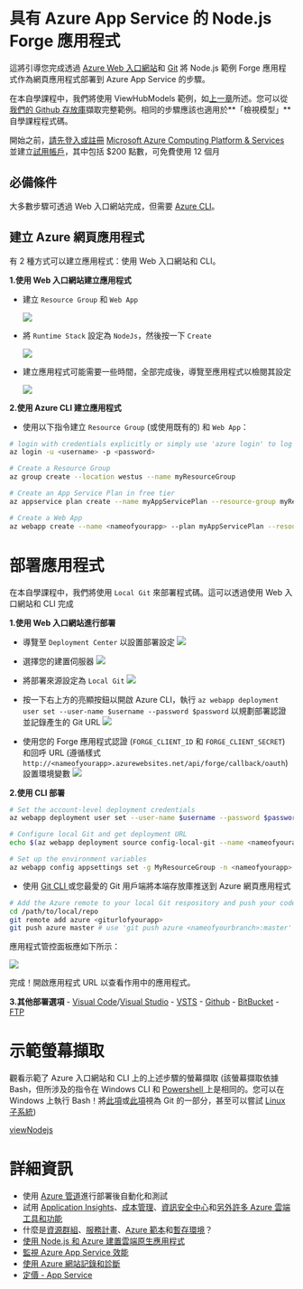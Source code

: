 # 具有 Azure App Service 的 Node.js Forge 應用程式

這將引導您完成透過 [Azure Web 入口網站](https://azure.microsoft.com/en-us/features/azure-portal/)和 [Git](https://git-scm.com/) 將 Node.js 範例 Forge 應用程式作為網頁應用程式部署到 Azure App Service 的步驟。

在本自學課程中，我們將使用 ViewHubModels 範例，如[上一章](/zh-TW/tutorials/viewhubmodels)所述。您可以從[我們的 Github 存放庫](https://github.com/Autodesk-Forge/learn.forge.viewhubmodels/tree/nodejs)擷取完整範例。相同的步驟應該也適用於**「檢視模型」**自學課程程式碼。

開始之前，[請先登入或註冊](https://signup.azure.com/) [Microsoft Azure Computing Platform & Services](https://azure.microsoft.com/) 並建立[試用帳戶](https://azure.microsoft.com/en-us/free/?cdn=disable)，其中包括 $200 點數，可免費使用 12 個月

## 必備條件

大多數步驟可透過 Web 入口網站完成，但需要 [Azure CLI](https://docs.microsoft.com/en-us/cli/azure/install-azure-cli?view=azure-cli-latest)。

## 建立 Azure 網頁應用程式

有 2 種方式可以建立應用程式：使用 Web 入口網站和 CLI。

**1\.使用 Web 入口網站建立應用程式**

- 建立 ```Resource Group``` 和 ```Web App```

  ![](_media/deployment/azure/create_web_app_1.png)
- 將 ```Runtime Stack``` 設定為 ```NodeJs```，然後按一下 ```Create```

  ![](_media/deployment/azure/create_web_app_node.png)
- 建立應用程式可能需要一些時間，全部完成後，導覽至應用程式以檢閱其設定

  ![](_media/deployment/azure/app_dashboard.png)

**2\.使用 Azure CLI 建立應用程式**

- 使用以下指令建立 ```Resource Group``` (或使用既有的) 和 ```Web App```：

```bash
# login with credentials explicitly or simply use 'azure login' to log in with a browser session or authorisation code
az login -u <username> -p <password>

# Create a Resource Group
az group create --location westus --name myResourceGroup

# Create an App Service Plan in free tier
az appservice plan create --name myAppServicePlan --resource-group myResourceGroup --sku FREE

# Create a Web App
az webapp create --name <nameofyourapp> --plan myAppServicePlan --resource-group myResourceGroup
```

# 部署應用程式

在本自學課程中，我們將使用 ```Local Git``` 來部署程式碼。這可以透過使用 Web 入口網站和 CLI 完成

**1\.使用 Web 入口網站進行部署**

- 導覽至 ```Deployment Center``` 以設置部署設定 ![](_media/deployment/azure/deployment_settings_1.png)

- 選擇您的建置伺服器 ![](_media/deployment/azure/deployment_settings_kudu.png)

- 將部署來源設定為 ```Local Git``` ![](_media/deployment/azure/deployment_settings_localgit_1.png)

- 按一下右上方的亮顯按鈕以開啟 Azure CLI，執行 ```az webapp deployment user set --user-name $username --password $password``` 以規劃部署認證並記錄產生的 Git URL ![](_media/deployment/azure/deployment_settings_azure.png)

- 使用您的 Forge 應用程式認證 (```FORGE_CLIENT_ID``` 和 ```FORGE_CLIENT_SECRET```) 和回呼 URL (遵循樣式 ```http://<nameofyourapp>.azurewebsites.net/api/forge/callback/oauth```) 設置環境變數 ![](_media/deployment/azure/portalAppSettings.png)

**2\.使用 CLI 部署**

``` bash
# Set the account-level deployment credentials
az webapp deployment user set --user-name $username --password $password

# Configure local Git and get deployment URL
echo $(az webapp deployment source config-local-git --name <nameofyourapp> --resource-group <nameofyourresourcegroup> --query url --output tsv)

# Set up the environment variables
az webapp config appsettings set -g MyResourceGroup -n <nameofyourapp> --settings FORGE_CLIENT_ID=<yourForgeAppClientID> FORGE_CLIENT_SECRET=<yourForgeAppSecret> FORGE_CLIENT_SECRET=<yourForgeAppSecret> FORGE_CALLBACK_URL=<yourCallbackURL>
```

- 使用 [Git CLI ](https://git-scm.com/book/en/v2/Getting-Started-The-Command-Line)或您最愛的 Git 用戶端將本端存放庫推送到 Azure 網頁應用程式

```bash
# Add the Azure remote to your local Git respository and push your code
cd /path/to/local/repo
git remote add azure <giturlofyourapp>
git push azure master # use 'git push azure <nameofyourbranch>:master' if you would like to push other local branches than master
```

應用程式管控面板應如下所示：

![](_media/deployment/azure/app_dashboard.png)

完成！開啟應用程式 URL 以查看作用中的應用程式。

**3\.其他部署選項** - [Visual Code](https://azure.microsoft.com/en-us/blog/visual-studio-code-and-azure-app-service-a-perfect-fit/)/[Visual Studio](../node) - [VSTS](https://docs.microsoft.com/en-us/labs/devops/deployazurefunctionswithvsts/) - [Github](https://blogs.msdn.microsoft.com/benjaminperkins/2017/05/10/deploy-github-source-code-repositories-to-an-azure-app-service/) - [BitBucket](https://confluence.atlassian.com/bitbucket/deploy-to-microsoft-azure-900820699.html) - [FTP](https://docs.microsoft.com/en-us/azure/app-service/deploy-ftp)

# 示範螢幕擷取

觀看示範了 Azure 入口網站和 CLI 上的上述步驟的螢幕擷取 (該螢幕擷取依據 Bash，但所涉及的指令在 Windows CLI 和 [Powershell ](https://docs.microsoft.com/en-us/powershell/scripting/getting-started/getting-started-with-windows-powershell)上是相同的。您可以在 Windows 上執行 Bash！將[此項](http://mingw.org/wiki/msys)或[此項](https://gitforwindows.org/)視為 Git 的一部分，甚至可以嘗試 [Linux 子系統](https://docs.microsoft.com/en-us/windows/wsl/install-win10))

[viewNodejs](https://www.youtube.com/embed/h_b_te0Iza0 ':include :type=iframe width=100% height=400px')

# 詳細資訊
- 使用 [Azure 管道](https://docs.microsoft.com/en-us/azure/devops/pipelines/languages/javascript?view=vsts)進行部署後自動化和測試
- 試用 [Application Insights](https://azure.microsoft.com/en-us/services/monitor/)、[成本管理](https://portal.azure.com/#blade/Microsoft_Azure_Billing/ModernBillingMenuBlade/Overview)、[資訊安全中心](https://portal.azure.com/#blade/Microsoft_Azure_Security/SecurityMenuBlade/18)和[另外許多 Azure 雲端工具和功能](https://azure.microsoft.com/en-us/services/)
- 什麼是[資源群組](https://docs.microsoft.com/en-us/azure/azure-resource-manager/resource-group-overview)、[服務計畫](https://azure.microsoft.com/en-us/pricing/details/app-service/plans/)、[Azure 範本](https://azure.microsoft.com/en-us/resources/templates/)和[暫存環境](https://docs.microsoft.com/en-us/azure/app-service/deploy-staging-slots)？
- [使用 Node.js 和 Azure 建置雲端原生應用程式](https://azure.microsoft.com/en-us/resources/building-cloud-native-applications-with-node-js-and-azure/en-us/)
- [監視 Azure App Service 效能](https://docs.microsoft.com/en-us/azure/application-insights/app-insights-azure-web-apps)
- [使用 Azure 網站記錄和診斷](https://azure.microsoft.com/en-us/resources/videos/azure-web-site-logging-and-diagnostics/)
- [定價 - App Service](https://azure.microsoft.com/en-us/pricing/details/app-service/windows/)
